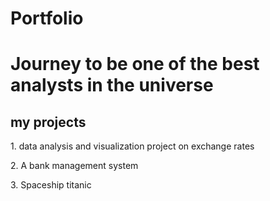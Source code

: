 # Portfolio
# Journey to be one of the best analysts in the universe

<h2>my projects</h2>
<p>1. data analysis and visualization project on exchange rates</p>
<p>2. A bank management system</p>
<p>3. Spaceship titanic</p> 
